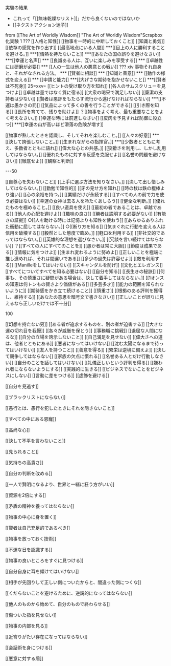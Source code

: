 
実験の結果
- これって「[[無味乾燥なリスト]]」だから良くないのではないか
- [[ネクストアクション迷子]]

from [[The Art of Worldly Wisdom]]
"The Art of Worldly Wisdom"Scrapbox化実験
1 ???
[[人格と知性]]
[[物事を一時的に中断しておくこと]]
[[知識と勇気]]
[[依存の感覚を作り出す]]
[[最高地点にいる人間]]
***[[目上の人に勝利することを避ける。]]
***[[情熱を持たないこと]]
***[[あなたの国の誤りを避けなさい]]
***[[幸運と名声]]
*** [[良識ある人は、互いに楽しみを享受する]]
*** [[卓越性には研磨が必要]]
*** [[人の一生は他人の悪意との戦い]]
??? xiv 事物それ自身と、それがなされる方法。
*** [[賢者に相談]]
*** [[知識と善意]]
*** [[動作の様式を変える]]
*** [[申請と能力]]
***[[大げさな期待を抱かせないこと]]
***[[賢者は不死身]]
25=xxv=
[[ヒントの受け取り方を知れ]]
[[各人のサムスクリューを見つけよ]]
[[卓越は量ではなく質に宿る]]
[[大衆の喝采で満足しない]]
[[廉潔の支持者は少ない]]
[[賢者は悪評をもたらす流行から逃げなければならない]]
***[[不運は愚かさの罰]]
[[気品によって多くの善を行うことができる]]
[[引き際を知る]]
[[長所を育てて、残りを助けよ]]
？[[物事をよく考え、最も重要なことをよく考えなさい。]]
[[幸運な時には前進しなさい]]
[[皮肉を予見すれば防御に役立つ]]
***[[幸運の山が高いほど滑落の危険が増す]]

[[物事が熟したときを認識し、そしてそれを楽しむこと。]]
[[人々の好意]]
***[[決して誇張しないこと。]]
[[生まれながらの指揮官。]]
***[[少数者とともに考え、多数者とともに語れ]]
[[偉大な心との共感。]]
[[狡猾さを利用し、しかし乱用してはならない。]]
[[優れたものに対する反感を克服せよ]]
[[名誉の問題を避けなさい]]
[[徹底せよ]]
[[観察と判断]]

---50

[[自尊心を失わないこと]]
[[上手に選ぶ方法を知りなさい。]]
[[決して出し惜しみしてはならない。]]
[[勤勉で知性的]]
[[牙の見せ方を知れ]]
[[時の杖は鉄の棍棒より強い]]
[[心の余裕を持つ。]]
[[業績だけが永続する]]
[[すべての人の前で力を使う必要はない]]
[[幸運の女神は去る人を冷たくあしらう]]
[[健全な判断。]]
[[優れたものを極めること。]]
[[良い道具を使え]]
[[最初の者であることは、卓越である]]
[[他人の心配を避けよ]]
[[趣味の良さ]]
[[勝者は説明する必要がない]]
[[有能さの証拠]]
○[[人を助ける時には記憶よりも知性を使おう]]
[[あらゆるありふれた衝動に屈してはならない。]]
○[[断り方を知る]]
[[気まぐれに行動を変える人は信用を破壊する]]
[[毅然とした態度で臨め。]]
[[軽口を利用する]]
[[非社交的であってはならない。]]
[[英雄的な理想を選びなさい。]]
[[冗談を言い続けてはならない]]
？[[すべての人にすべてのことを]]
[[愚か者は常に大胆]]
[[節度は成果である]]
[[情報に気をつけよ]]
[[生まれ変わるように努めよ]]
[[正しいことを極端に推し進めれば、それは間違いである]]
[[多少の過失は許容せよ]]
[[敵を利用する]]
[[Manilleをしてはいけない]]
[[スキャンダルを防げ]]
[[文化とエレガンス]]
[[すべてについてすべてを知る必要はない]]
[[自分を知る]]
[[長生きの秘訣]]
[[何事も、その慎重さに疑問がある場合は、決して着手してはならない。]]
[[1オンスの知恵は何トンもの賢さより価値がある]]
[[多芸多才]]
[[能力の範囲を知られないように]]
[[期待感をかき立て続けること]]
[[慎重さ]]
[[根拠のある評判を獲得し、維持する]]
[[あなたの意思を暗号文で書きなさい]]
[[正しいことが誤りに見えるなら正しいだけでは不十分]]

100

[[幻想を持たない男]]
[[ある者が追求するものを、別の者が迫害する]]
[[大きな運の切れ目を我慢]]
[[各々が威厳を保とう]]
[[事務職に挑戦]]
[[退屈な人間になるな]]
[[自分の立場を誇示しないこと]]
[[自己満足を見せない]]
[[偉大さへの道は、他者とともにある]]
[[悪者になってはいけない]]
[[沈む太陽になるまで待ってはいけない]]
[[友人を持つこと]]
[[善意を得る]]
[[繁栄は逆境に備えよ]]
[[決して競争してはならない]]
[[家族の欠点に慣れる]]
[[名誉ある人とだけ行動しなさい]]
[[自分のことを話してはいけない]]
[[礼儀正しいという評判を得る]]
[[嫌われ者にならないようにする]]
[[実践的に生きる]]
[[ビジネスでないことをビジネスにしない]]
[[言動に差をつける]]
[[虚飾を避ける]]

[[自分を見逃す]]

[[ブラックリストにならない]]

[[愚行とは、愚行を犯したときにそれを隠さないこと]]

[[すべての中にある恩寵]]

[[高尚な心]]

[[決して不平を言わないこと]]

[[見られること]]

[[気持ちの高貴さ]]

[[自分の判断を改める]]

[[一人で賢明になるより、世界と一緒に狂う方がいい]]

[[資源を2倍にする]]

[[矛盾の精神を養ってはならない]]

[[物事の中心に身を置く]]

[[賢者は自己充足的であるべき]]

[[物事を放っておく技術]]

[[不運な日を認識する]]

[[物事の良いところをすぐに見つける]]

[[自分自身に耳を傾けてはいけない]]

[[相手が先回りして正しい側についたからと、間違った側につくな]]

[[くだらないことを避けるために、逆説的になってはならない]]

[[他人のものから始めて、自分のもので終わらせる]]

[[傷ついた指を見せない]]

[[物事の内部を見る]]

[[近寄りがたい存在になってはならない]]

[[会話術を身につける]]

[[悪意に対する盾]]

